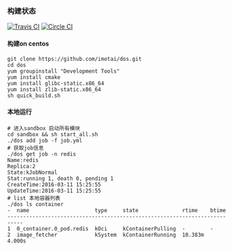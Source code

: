 ### 构建状态
[![Travis CI](https://travis-ci.org/imotai/dos.svg?branch=master)](https://travis-ci.org/imotai/dos)
[![Circle CI](https://circleci.com/gh/imotai/dos.svg?style=svg)](https://circleci.com/gh/imotai/dos)

#### 构建on centos 

```
git clone https://github.com/imotai/dos.git 
cd dos
yum groupinstall "Development Tools"
yum install cmake
yum install glibc-static.x86_64
yum install zlib-static.x86_64
sh quick_build.sh
```

#### 本地运行

```
# 进入sandbox 启动所有模块
cd sandbox && sh start_all.sh
./dos add job -f job.yml
# 获取job信息
./dos get job -n redis
Name:redis
Replica:2
State:kJobNormal
Stat:running 1, death 0, pending 1
CreateTime:2016-03-11 15:25:55
UpdateTime:2016-03-11 15:25:55
# list 本地容器列表
./dos ls container
-  name                     type     state              rtime    btime
---------------------------------------------------------------------------
1  0_container.0_pod.redis  kOci     kContainerPulling  -        -
2  image_fetcher            kSystem  kContainerRunning  10.383m  4.000s
```


